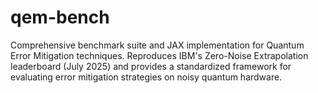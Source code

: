 # qem-bench
Comprehensive benchmark suite and JAX implementation for Quantum Error Mitigation techniques. Reproduces IBM's Zero-Noise Extrapolation leaderboard (July 2025) and provides a standardized framework for evaluating error mitigation strategies on noisy quantum hardware.

